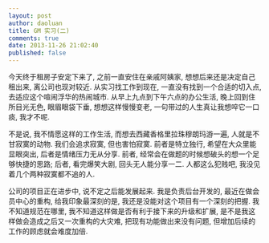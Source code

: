 ```yaml
---
layout: post
author: daoluan
title: GM 实习(二)
comments: true
date: 2013-11-26 21:02:40
published: false
---
```

今天终于租房子安定下来了, 之前一直安住在亲戚阿姨家, 想想后来还是决定自己租出来, 离公司也现对较近. 从实习找工作到现在, 一直没有找到一个合适的切入点, 去适应这个喧闹浮华的热闹城市. 从早上九点到下午六点的办公生活, 晚上回到住所目光无色, 眼眉眼袋下垂, 想想这样慢慢变老, 一句带过的人生真让我想啐它一口痰, 我才不呢.

不是说, 我不情愿这样的工作生活, 而想去西藏香格里拉珠穆朗玛游一遍, 人就是不甘寂寞的动物. 我们会追求寂寞, 但也害怕寂寞. 前者是特立独行, 希望在大众里能显眼突出, 后者是情绪压力无从分享. 前者, 经常会在做题的时候想破头的想一个足够快捷的思路; 后者, 看完爆笑大剧, 回头无人能分享一二. 人都这么犯贱吧, 我没见着几个两种寂寞都不追的人.

公司的项目正在进步中, 说不定之后能发展起来. 我是负责后台开发的, 最近在做会员中心的重构, 给我印象最深刻的是, 我还是没能对这个项目有一个深刻的把握. 我不知道规范在哪里, 我不知道这样做是否有利于接下来的升级和扩展, 是不是我这样做会造成之后又一次重构的大灾难, 把现有功能做出来没有问题, 但增加后续的工作的顾虑就会难度加倍. 
